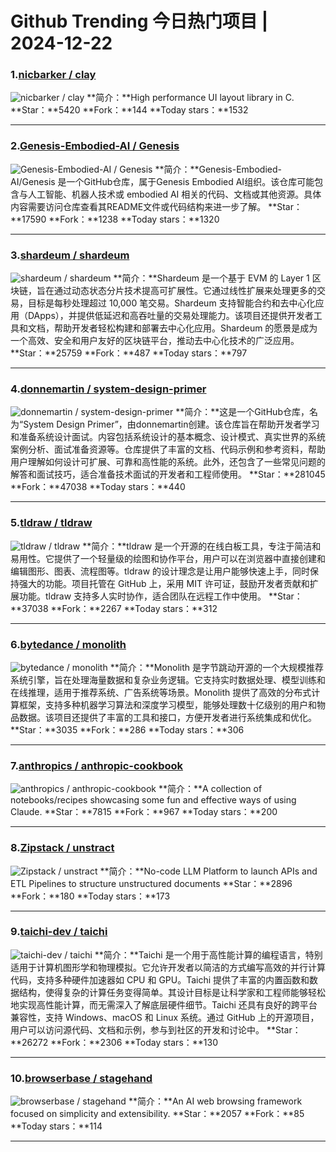 # Github Trending 今日热门项目 | 2024-12-22
### 1.[nicbarker / clay](https://github.com/nicbarker/clay)

![nicbarker / clay](https://opengraph.githubassets.com/f9161702ec1f053e9837065903bd51633b5b2d4cc0fd2ea345ce8ef378120ad7/nicbarker/clay)
**简介：**High performance UI layout library in C.
**Star：**5420
**Fork：**144
**Today stars：**1532

---

### 2.[Genesis-Embodied-AI / Genesis](https://github.com/Genesis-Embodied-AI/Genesis)

![Genesis-Embodied-AI / Genesis](https://opengraph.githubassets.com/e9de1bc021fe7a942f0d9cfe5028daf780e87b1c4d820763fc242f11f121cb4e/Genesis-Embodied-AI/Genesis)
**简介：**Genesis-Embodied-AI/Genesis 是一个GitHub仓库，属于Genesis Embodied AI组织。该仓库可能包含与人工智能、机器人技术或 embodied AI 相关的代码、文档或其他资源。具体内容需要访问仓库查看其README文件或代码结构来进一步了解。
**Star：**17590
**Fork：**1238
**Today stars：**1320

---

### 3.[shardeum / shardeum](https://github.com/shardeum/shardeum)

![shardeum / shardeum](https://opengraph.githubassets.com/27df0f55637e56a868d894e688641d0ad3d15249b83ee768ec30ac52c92ae812/shardeum/shardeum)
**简介：**Shardeum 是一个基于 EVM 的 Layer 1 区块链，旨在通过动态状态分片技术提高可扩展性。它通过线性扩展来处理更多的交易，目标是每秒处理超过 10,000 笔交易。Shardeum 支持智能合约和去中心化应用（DApps），并提供低延迟和高吞吐量的交易处理能力。该项目还提供开发者工具和文档，帮助开发者轻松构建和部署去中心化应用。Shardeum 的愿景是成为一个高效、安全和用户友好的区块链平台，推动去中心化技术的广泛应用。
**Star：**25759
**Fork：**487
**Today stars：**797

---

### 4.[donnemartin / system-design-primer](https://github.com/donnemartin/system-design-primer)

![donnemartin / system-design-primer](https://opengraph.githubassets.com/5a69152649a4b3ffff17d495116437d3ffeb126106713f235e13c07c7568d3dc/donnemartin/system-design-primer)
**简介：**这是一个GitHub仓库，名为“System Design Primer”，由donnemartin创建。该仓库旨在帮助开发者学习和准备系统设计面试。内容包括系统设计的基本概念、设计模式、真实世界的系统案例分析、面试准备资源等。仓库提供了丰富的文档、代码示例和参考资料，帮助用户理解如何设计可扩展、可靠和高性能的系统。此外，还包含了一些常见问题的解答和面试技巧，适合准备技术面试的开发者和工程师使用。
**Star：**281045
**Fork：**47038
**Today stars：**440

---

### 5.[tldraw / tldraw](https://github.com/tldraw/tldraw)

![tldraw / tldraw](https://repository-images.githubusercontent.com/365739812/9394ebf9-44e5-4b31-82f3-5a0179222125)
**简介：**tldraw 是一个开源的在线白板工具，专注于简洁和易用性。它提供了一个轻量级的绘图和协作平台，用户可以在浏览器中直接创建和编辑图形、图表、流程图等。tldraw 的设计理念是让用户能够快速上手，同时保持强大的功能。项目托管在 GitHub 上，采用 MIT 许可证，鼓励开发者贡献和扩展功能。tldraw 支持多人实时协作，适合团队在远程工作中使用。
**Star：**37038
**Fork：**2267
**Today stars：**312

---

### 6.[bytedance / monolith](https://github.com/bytedance/monolith)

![bytedance / monolith](https://opengraph.githubassets.com/f2e48271004e49037ddeabc17401eba9ec64730060bc143c97c985db395b9609/bytedance/monolith)
**简介：**Monolith 是字节跳动开源的一个大规模推荐系统引擎，旨在处理海量数据和复杂业务逻辑。它支持实时数据处理、模型训练和在线推理，适用于推荐系统、广告系统等场景。Monolith 提供了高效的分布式计算框架，支持多种机器学习算法和深度学习模型，能够处理数十亿级别的用户和物品数据。该项目还提供了丰富的工具和接口，方便开发者进行系统集成和优化。
**Star：**3035
**Fork：**286
**Today stars：**306

---

### 7.[anthropics / anthropic-cookbook](https://github.com/anthropics/anthropic-cookbook)

![anthropics / anthropic-cookbook](https://opengraph.githubassets.com/cc5931bc447cea23a6428d150e431da3ffc5bf6a8154224de1745b8269773115/anthropics/anthropic-cookbook)
**简介：**A collection of notebooks/recipes showcasing some fun and effective ways of using Claude.
**Star：**7815
**Fork：**967
**Today stars：**200

---

### 8.[Zipstack / unstract](https://github.com/Zipstack/unstract)

![Zipstack / unstract](https://repository-images.githubusercontent.com/761150311/9bd8d8f4-848f-4aeb-8fd1-6d917ba89943)
**简介：**No-code LLM Platform to launch APIs and ETL Pipelines to structure unstructured documents
**Star：**2896
**Fork：**180
**Today stars：**173

---

### 9.[taichi-dev / taichi](https://github.com/taichi-dev/taichi)

![taichi-dev / taichi](https://opengraph.githubassets.com/30f94fcfaa2f4367d40a9857449452067a416316ffee831aff026ac60a7f80eb/taichi-dev/taichi)
**简介：**Taichi 是一个用于高性能计算的编程语言，特别适用于计算机图形学和物理模拟。它允许开发者以简洁的方式编写高效的并行计算代码，支持多种硬件加速器如 CPU 和 GPU。Taichi 提供了丰富的内置函数和数据结构，使得复杂的计算任务变得简单。其设计目标是让科学家和工程师能够轻松地实现高性能计算，而无需深入了解底层硬件细节。Taichi 还具有良好的跨平台兼容性，支持 Windows、macOS 和 Linux 系统。通过 GitHub 上的开源项目，用户可以访问源代码、文档和示例，参与到社区的开发和讨论中。
**Star：**26272
**Fork：**2306
**Today stars：**130

---

### 10.[browserbase / stagehand](https://github.com/browserbase/stagehand)

![browserbase / stagehand](https://opengraph.githubassets.com/70b3e2bb1de9562dbcca0688207f1734462d712493fd8af69cda13e116f64c23/browserbase/stagehand)
**简介：**An AI web browsing framework focused on simplicity and extensibility.
**Star：**2057
**Fork：**85
**Today stars：**114

---

